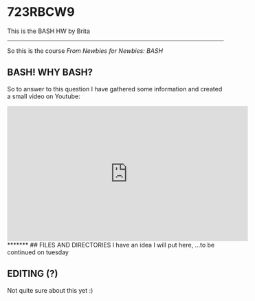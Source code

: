 # 723RBCW9
This is the BASH HW by Brita
******
So this is the course *From Newbies for Newbies: BASH* 
## BASH! WHY BASH?
So to answer to this question I have gathered some information and created a small video on Youtube:
<iframe width="560" height="315" src="https://www.youtube.com/embed/UwA90p9GzGU" frameborder="0" allow="autoplay; encrypted-media" allowfullscreen></iframe>
*******
## FILES AND DIRECTORIES
I have an idea I will put here, ...to be continued on tuesday

## EDITING (?)
Not quite sure about this yet :)
